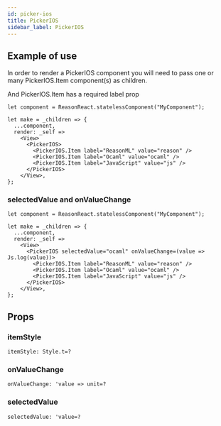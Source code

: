 ```yaml
---
id: picker-ios
title: PickerIOS
sidebar_label: PickerIOS
---
```


## Example of use

In order to render a PickerIOS component you will need to pass one or many PickerIOS.Item component(s) as children.

And PickerIOS.Item has a required label prop

```reason
let component = ReasonReact.statelessComponent("MyComponent");

let make = _children => {
  ...component,
  render: _self =>
    <View>
      <PickerIOS>
        <PickerIOS.Item label="ReasonML" value="reason" />
        <PickerIOS.Item label="Ocaml" value="ocaml" />
        <PickerIOS.Item label="JavaScript" value="js" />
      </PickerIOS>
    </View>,
};
```

### selectedValue and onValueChange

```reason
let component = ReasonReact.statelessComponent("MyComponent");

let make = _children => {
  ...component,
  render: _self =>
    <View>
      <PickerIOS selectedValue="ocaml" onValueChange=(value => Js.log(value))>
        <PickerIOS.Item label="ReasonML" value="reason" />
        <PickerIOS.Item label="Ocaml" value="ocaml" />
        <PickerIOS.Item label="JavaScript" value="js" />
      </PickerIOS>
    </View>,
};  
```

## Props

### itemStyle

```reason
itemStyle: Style.t=?
```

### onValueChange

```reason
onValueChange: 'value => unit=?
```

### selectedValue

```reason
selectedValue: 'value=?
```
